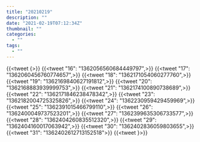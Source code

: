 ```yaml
---
title: "20210219"
description: ""
date: "2021-02-19T07:12:34Z"
thumbnail: ""
categories:
  - ""
tags:
  - ""
---
```

{{<tweet {>}}
{{<tweet   "16": "1362056560684449797",>}}
{{<tweet   "17": "1362060456760774657",>}}
{{<tweet   "18": "1362171054060277760",>}}
{{<tweet   "19": "1362169840627191812",>}}
{{<tweet   "20": "1362168883939999753",>}}
{{<tweet   "21": "1362174100890738689",>}}
{{<tweet   "22": "1362171846238478342",>}}
{{<tweet   "23": "1362182004725325826",>}}
{{<tweet   "24": "1362230959429459969",>}}
{{<tweet   "25": "1362391015466799110",>}}
{{<tweet   "26": "1362400049737523201",>}}
{{<tweet   "27": "1362399635306733577",>}}
{{<tweet   "28": "1362404260835512320",>}}
{{<tweet   "29": "1362404160017063942",>}}
{{<tweet   "30": "1362402836059803655",>}}
{{<tweet   "31": "1362402612713152518">}}
{{<tweet }>}}
